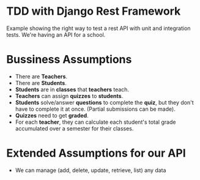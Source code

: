 # TDD with Django Rest Framework

Example showing the right way to test a rest API with unit and integration tests.
We're having an API for a school.

# Bussiness Assumptions

- There are **Teachers**.
- There are **Students**.
- **Students** are in **classes** that **teachers** teach.
- **Teachers** can assign **quizzes** to **students**.
- **Students** solve/answer **questions** to complete the **quiz**, but they don't have to complete it at once. (Partial submissions can be made).
- **Quizzes** need to get **graded**.
- For each **teacher**, they can calculate each student's total grade accumulated over a semester for their classes.

# Extended Assumptions for our API

- We can manage (add, delete, update, retrieve, list) any data